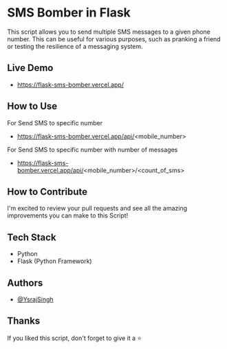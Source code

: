 
# SMS Bomber in Flask

This script allows you to send multiple SMS messages to a given phone number. This can be useful for various purposes, such as pranking a friend or testing the resilience of a messaging system.


## Live Demo

- https://flask-sms-bomber.vercel.app/




## How to Use

For Send SMS to specific number

- https://flask-sms-bomber.vercel.app/api/<mobile_number>


For Send SMS to specific number with number of messages

- https://flask-sms-bomber.vercel.app/api/<mobile_number>/<count_of_sms>


## How to Contribute

I'm excited to review your pull requests and see all the amazing improvements you can make to this Script!


## Tech Stack

- Python
- Flask (Python Framework)


## Authors

- [@YsrajSingh](https://github.com/YsrajSingh)


## Thanks

If you liked this script, don't forget to give it a :star:

